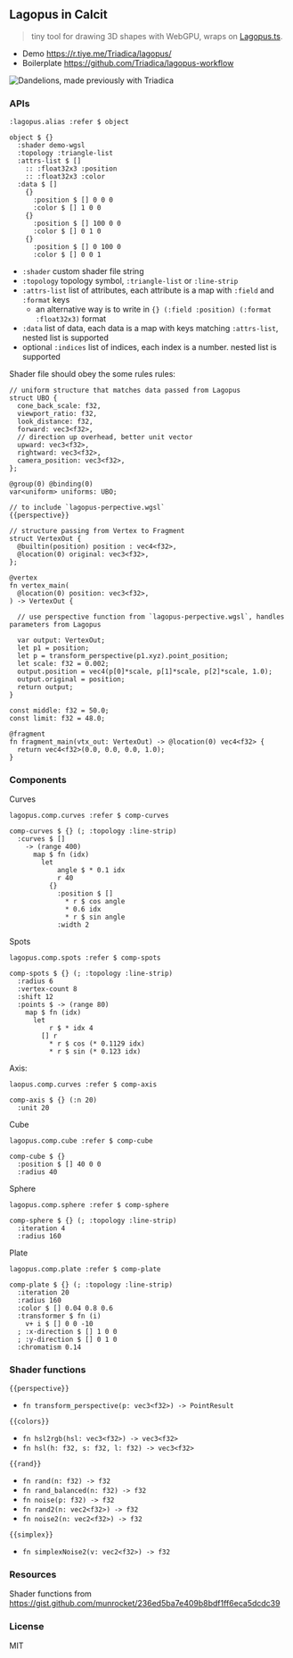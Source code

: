 ## Lagopus in Calcit

> tiny tool for drawing 3D shapes with WebGPU, wraps on [Lagopus.ts](https://github.com/Triadica/lagopus.ts).

- Demo https://r.tiye.me/Triadica/lagopus/
- Boilerplate https://github.com/Triadica/lagopus-workflow

![Dandelions, made previously with Triadica](https://pbs.twimg.com/media/FlUvndXaYAEK0iu?format=jpg)

### APIs

```cirru
:lagopus.alias :refer $ object

object $ {}
  :shader demo-wgsl
  :topology :triangle-list
  :attrs-list $ []
    :: :float32x3 :position
    :: :float32x3 :color
  :data $ []
    {}
      :position $ [] 0 0 0
      :color $ [] 1 0 0
    {}
      :position $ [] 100 0 0
      :color $ [] 0 1 0
    {}
      :position $ [] 0 100 0
      :color $ [] 0 0 1
```

- `:shader` custom shader file string
- `:topology` topology symbol, `:triangle-list` or `:line-strip`
- `:attrs-list` list of attributes, each attribute is a map with `:field` and `:format` keys
  - an alternative way is to write in `{} (:field :position) (:format :float32x3)` format
- `:data` list of data, each data is a map with keys matching `:attrs-list`, nested list is supported
- optional `:indices` list of indices, each index is a number. nested list is supported

Shader file should obey the some rules rules:

```wgsl
// uniform structure that matches data passed from Lagopus
struct UBO {
  cone_back_scale: f32,
  viewport_ratio: f32,
  look_distance: f32,
  forward: vec3<f32>,
  // direction up overhead, better unit vector
  upward: vec3<f32>,
  rightward: vec3<f32>,
  camera_position: vec3<f32>,
};

@group(0) @binding(0)
var<uniform> uniforms: UBO;

// to include `lagopus-perpective.wgsl`
{{perspective}}

// structure passing from Vertex to Fragment
struct VertexOut {
  @builtin(position) position : vec4<f32>,
  @location(0) original: vec3<f32>,
};

@vertex
fn vertex_main(
  @location(0) position: vec3<f32>,
) -> VertexOut {

  // use perspective function from `lagopus-perpective.wgsl`, handles parameters from Lagopus

  var output: VertexOut;
  let p1 = position;
  let p = transform_perspective(p1.xyz).point_position;
  let scale: f32 = 0.002;
  output.position = vec4(p[0]*scale, p[1]*scale, p[2]*scale, 1.0);
  output.original = position;
  return output;
}

const middle: f32 = 50.0;
const limit: f32 = 48.0;

@fragment
fn fragment_main(vtx_out: VertexOut) -> @location(0) vec4<f32> {
  return vec4<f32>(0.0, 0.0, 0.0, 1.0);
}
```

### Components

Curves

```cirru
lagopus.comp.curves :refer $ comp-curves

comp-curves $ {} (; :topology :line-strip)
  :curves $ []
    -> (range 400)
      map $ fn (idx)
        let
            angle $ * 0.1 idx
            r 40
          {}
            :position $ []
              * r $ cos angle
              * 0.6 idx
              * r $ sin angle
            :width 2
```

Spots

```cirru
lagopus.comp.spots :refer $ comp-spots

comp-spots $ {} (; :topology :line-strip)
  :radius 6
  :vertex-count 8
  :shift 12
  :points $ -> (range 80)
    map $ fn (idx)
      let
          r $ * idx 4
        [] r
          * r $ cos (* 0.1129 idx)
          * r $ sin (* 0.123 idx)
```

Axis:

```cirru
laopus.comp.curves :refer $ comp-axis

comp-axis $ {} (:n 20)
  :unit 20
```

Cube

```cirru
lagopus.comp.cube :refer $ comp-cube

comp-cube $ {}
  :position $ [] 40 0 0
  :radius 40
```

Sphere

```cirru
lagopus.comp.sphere :refer $ comp-sphere

comp-sphere $ {} (; :topology :line-strip)
  :iteration 4
  :radius 160
```

Plate

```cirru
lagopus.comp.plate :refer $ comp-plate

comp-plate $ {} (; :topology :line-strip)
  :iteration 20
  :radius 160
  :color $ [] 0.04 0.8 0.6
  :transformer $ fn (i)
    v+ i $ [] 0 0 -10
  ; :x-direction $ [] 1 0 0
  ; :y-direction $ [] 0 1 0
  :chromatism 0.14
```

### Shader functions

`{{perspective}}`

- `fn transform_perspective(p: vec3<f32>) -> PointResult`

`{{colors}}`

- `fn hsl2rgb(hsl: vec3<f32>) -> vec3<f32>`
- `fn hsl(h: f32, s: f32, l: f32) -> vec3<f32>`

`{{rand}}`

- `fn rand(n: f32) -> f32`
- `fn rand_balanced(n: f32) -> f32`
- `fn noise(p: f32) -> f32`
- `fn rand2(n: vec2<f32>) -> f32`
- `fn noise2(n: vec2<f32>) -> f32`

`{{simplex}}`

- `fn simplexNoise2(v: vec2<f32>) -> f32`

### Resources

Shader functions from https://gist.github.com/munrocket/236ed5ba7e409b8bdf1ff6eca5dcdc39

### License

MIT
